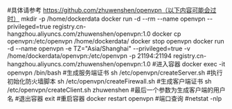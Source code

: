 #具体请参考 https://github.com/zhuwenshen/openvpn（以下内容可能会过时）
mkdir -p /home/dockerdata
docker run -d  --rm --name openvpn --privileged=true registry.cn-hangzhou.aliyuncs.com/zhuwenshen/openvpn:1.0
docker cp openvpn:/etc/openvpn /home/dockerdata/
docker stop openvpn
docker run -d --name openvpn -e TZ="Asia/Shanghai" --privileged=true -v /home/dockerdata/openvpn:/etc/openvpn -p 21194:21194 registry.cn-hangzhou.aliyuncs.com/zhuwenshen/openvpn:1.0
#进入容器
docker exec -it openvpn /bin/bash
#生成服务端证书
sh /etc/openvpn/createServer.sh
#执行初始化防火墙脚本
sh /etc/openvpn/createFirewall.sh
#生成客户端证书
sh /etc/openvpn/createClient.sh zhuwenshen #最后一个参数为生成客户端的用户名
#退出容器
exit
#重启容器
docker restart openvpn
#端口查询
#netstat -nlp

